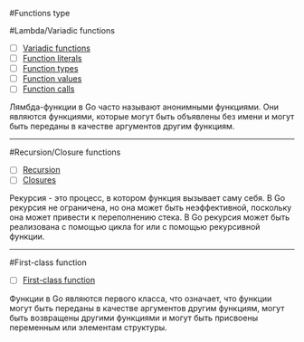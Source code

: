 #Functions type

#Lambda/Variadic functions
 - [ ] [Variadic functions](https://golang.org/ref/spec#Variadic_functions)
 - [ ] [Function literals](https://golang.org/ref/spec#Function_literals)
 - [ ] [Function types](https://golang.org/ref/spec#Function_types)
 - [ ] [Function values](https://golang.org/ref/spec#Function_values)
 - [ ] [Function calls](https://golang.org/ref/spec#Function_calls)

Лямбда-функции в Go часто называют анонимными функциями. Они являются функциями,
которые могут быть объявлены без имени и могут быть переданы в качестве аргументов другим функциям.


------------------------------------------------------------------------


#Recursion/Closure functions
- [ ] [Recursion](https://golang.org/ref/spec#Recursion)
- [ ] [Closures](https://golang.org/ref/spec#Closures)  

Рекурсия - это процесс, в котором функция вызывает саму себя. В Go рекурсия не ограничена, но она может быть неэффективной,
поскольку она может привести к переполнению стека. В Go рекурсия может быть реализована с помощью цикла for
или с помощью рекурсивной функции.

------------------------------------------------------------------------

#First-class function
- [ ] [First-class function](https://golang.org/ref/spec#First-class_functions)

Функции в Go являются первого класса, что означает, что функции могут быть переданы в качестве аргументов другим функциям,
могут быть возвращены другими функциями и могут быть присвоены переменным или элементам структуры.




